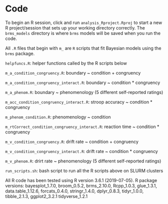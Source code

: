 # Code

To begin an R session, click and run `analysis_Rproject.Rproj` to start a new R project/session that sets up your working directory correctly. The `brms_models` directory is where `brms` models will be saved when you run the code.

All `.R` files that begin with `m_` are `R` scripts that fit Bayesian models using the `brms` package.

`helpfuncs.R`: helper functions called by the R scripts below

`m_a_condition_congruency.R`: boundary ~ condition + congruency

`m_a_condition_congruency_interact.R`: boundary ~ condition * congruency

`m_a_phenom.R`: boundary ~ phenomenology (5 different self-reported ratings)

`m_acc_condition_congruency_interact.R`: stroop accuracy ~ condition * congruency

`m_phenom_condition.R`: phenomenology ~ condition

`m_rtCorrect_condition_congruency_interact.R`:  reaction time ~ condition * congruency

`m_v_condition_congruency.R`: drift rate ~ condition + congruency

`m_v_condition_congruency_interact.R`: drift rate ~ condition * congruency

`m_v_phenom.R`: drirt rate ~ phenomenology (5 different self-reported ratings)

`run_scripts.sh`: bash script to run all the R scripts above on SLURM clusters



All R code has been tested using R version 3.6.1 (2019-07-05). R package versions: bayesplot_1.7.0, broom_0.5.2, brms_2.10.0, Rcpp_1.0.3, glue_1.3.1, data.table_1.12.6, forcats_0.4.0, stringr_1.4.0, dplyr_0.8.3, tidyr_1.0.0, tibble_2.1.3, ggplot2_3.2.1     tidyverse_1.2.1